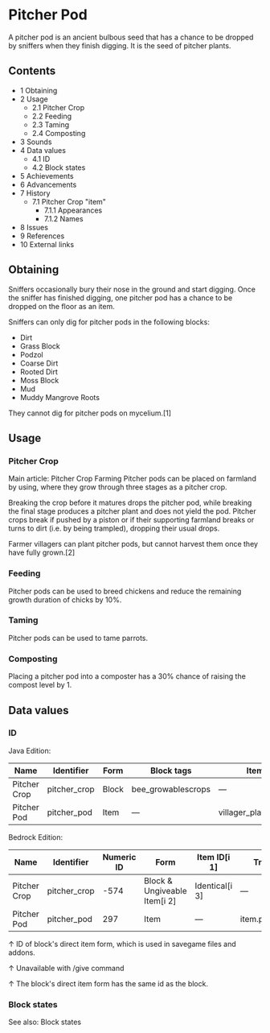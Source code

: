 # Pitcher Pod
A pitcher pod is an ancient bulbous seed that has a chance to be dropped by sniffers when they finish digging. It is the seed of pitcher plants.

## Contents
- 1 Obtaining
- 2 Usage
	- 2.1 Pitcher Crop
	- 2.2 Feeding
	- 2.3 Taming
	- 2.4 Composting
- 3 Sounds
- 4 Data values
	- 4.1 ID
	- 4.2 Block states
- 5 Achievements
- 6 Advancements
- 7 History
	- 7.1 Pitcher Crop "item"
		- 7.1.1 Appearances
		- 7.1.2 Names
- 8 Issues
- 9 References
- 10 External links

## Obtaining
Sniffers occasionally bury their nose in the ground and start digging. Once the sniffer has finished digging, one pitcher pod has a chance to be dropped on the floor as an item.

Sniffers can only dig for pitcher pods in the following blocks:

- Dirt
- Grass Block
- Podzol
- Coarse Dirt
- Rooted Dirt
- Moss Block
- Mud
- Muddy Mangrove Roots

They cannot dig for pitcher pods on mycelium.[1]

## Usage
### Pitcher Crop
Main article: Pitcher Crop Farming
Pitcher pods can be placed on farmland by using, where they grow through three stages as a pitcher crop.

Breaking the crop before it matures drops the pitcher pod, while breaking the final stage produces a pitcher plant and does not yield the pod. Pitcher crops break if pushed by a piston or if their supporting farmland breaks or turns to dirt (i.e. by being trampled), dropping their usual drops.

Farmer villagers can plant pitcher pods, but cannot harvest them once they have fully grown.[2]

### Feeding
Pitcher pods can be used to breed chickens and reduce the remaining growth duration of chicks by 10%.

### Taming
Pitcher pods can be used to tame parrots.

### Composting
Placing a pitcher pod into a composter has a 30% chance of raising the compost level by 1.

## Data values
### ID
Java Edition:

| Name         | Identifier   | Form  | Block tags         | Item tags                | Translation key              |
|--------------|--------------|-------|--------------------|--------------------------|------------------------------|
| Pitcher Crop | pitcher_crop | Block | bee_growablescrops | —                        | block.minecraft.pitcher_crop |
| Pitcher Pod  | pitcher_pod  | Item  | —                  | villager_plantable_seeds | item.minecraft.pitcher_pod   |

Bedrock Edition:

| Name         | Identifier   | Numeric ID | Form                         | Item ID[i 1]   | Translation key       |
|--------------|--------------|------------|------------------------------|----------------|-----------------------|
| Pitcher Crop | pitcher_crop | -574       | Block & Ungiveable Item[i 2] | Identical[i 3] | —                     |
| Pitcher Pod  | pitcher_pod  | 297        | Item                         | —              | item.pitcher_pod.name |


↑ ID of block's direct item form, which is used in savegame files and addons.

↑ Unavailable with /give command

↑ The block's direct item form has the same id as the block.


### Block states
See also: Block states

